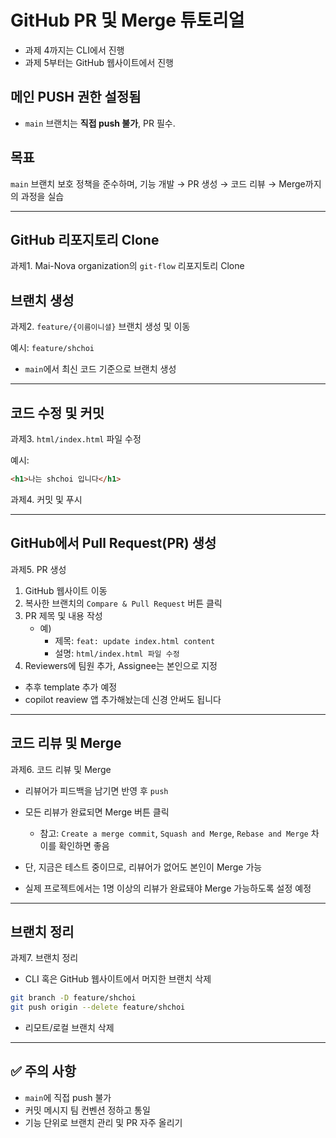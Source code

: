 # GitHub PR 및 Merge 튜토리얼

- 과제 4까지는 CLI에서 진행
- 과제 5부터는 GitHub 웹사이트에서 진행

## 메인 PUSH 권한 설정됨

- `main` 브랜치는 **직접 push 불가**, PR 필수.

## 목표

`main` 브랜치 보호 정책을 준수하며, 기능 개발 → PR 생성 → 코드 리뷰 → Merge까지
의 과정을 실습

---

## GitHub 리포지토리 Clone

과제1. Mai-Nova organization의 `git-flow` 리포지토리 Clone

## 브랜치 생성

과제2. `feature/{이름이니셜}` 브랜치 생성 및 이동

예시: `feature/shchoi`

- `main`에서 최신 코드 기준으로 브랜치 생성

---

## 코드 수정 및 커밋

과제3. `html/index.html` 파일 수정

예시:

```html
<h1>나는 shchoi 입니다</h1>
```

과제4. 커밋 및 푸시

---

## GitHub에서 Pull Request(PR) 생성

과제5. PR 생성

1. GitHub 웹사이트 이동
2. 복사한 브랜치의 `Compare & Pull Request` 버튼 클릭
3. PR 제목 및 내용 작성
   - 예)
     - 제목: `feat: update index.html content`
     - 설명: `html/index.html 파일 수정`
4. Reviewers에 팀원 추가, Assignee는 본인으로 지정

- 추후 template 추가 예정
- copilot reaview 앱 추가해놨는데 신경 안써도 됩니다

---

## 코드 리뷰 및 Merge

과제6. 코드 리뷰 및 Merge

- 리뷰어가 피드백을 남기면 반영 후 `push`
- 모든 리뷰가 완료되면 Merge 버튼 클릭

  - 참고: `Create a merge commit`, `Squash and Merge`, `Rebase and Merge` 차이를
    확인하면 좋음

- 단, 지금은 테스트 중이므로, 리뷰어가 없어도 본인이 Merge 가능
- 실제 프로젝트에서는 1명 이상의 리뷰가 완료돼야 Merge 가능하도록 설정 예정

---

## 브랜치 정리

과제7. 브랜치 정리

- CLI 혹은 GitHub 웹사이트에서 머지한 브랜치 삭제

```bash
git branch -D feature/shchoi
git push origin --delete feature/shchoi
```

- 리모트/로컬 브랜치 삭제

---

## ✅ 주의 사항

- `main`에 직접 push 불가
- 커밋 메시지 팀 컨벤션 정하고 통일
- 기능 단위로 브랜치 관리 및 PR 자주 올리기
